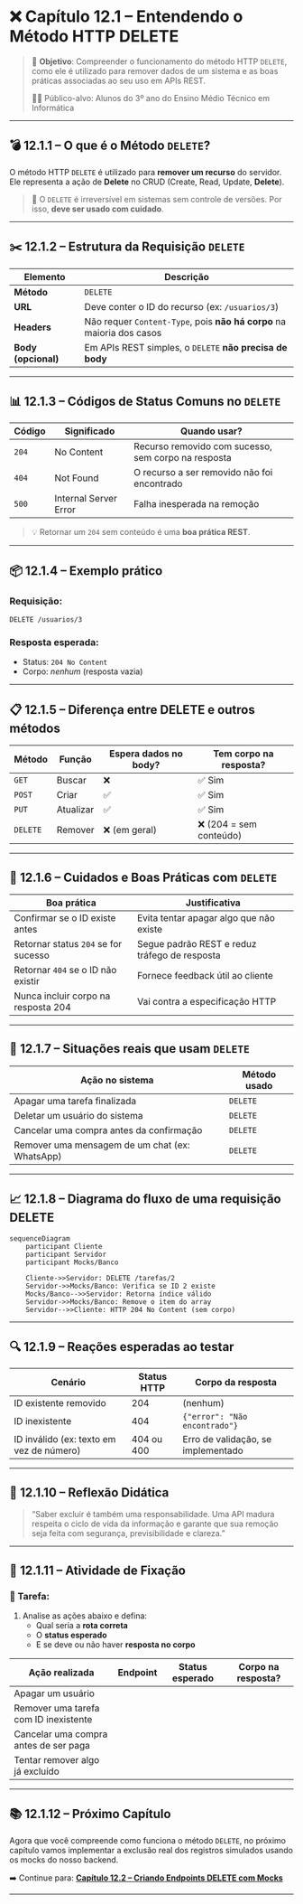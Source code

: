 # ❌ Capítulo 12.1 – Entendendo o Método HTTP DELETE

> 🎯 **Objetivo**: Compreender o funcionamento do método HTTP `DELETE`, como ele é utilizado para remover dados de um sistema e as boas práticas associadas ao seu uso em APIs REST.
>
> 👨‍🎓 Público-alvo: Alunos do 3º ano do Ensino Médio Técnico em Informática

---

## 💣 12.1.1 – O que é o Método `DELETE`?

O método HTTP `DELETE` é utilizado para **remover um recurso** do servidor.  
Ele representa a ação de **Delete** no CRUD (Create, Read, Update, **Delete**).

> 🧠 O `DELETE` é irreversível em sistemas sem controle de versões. Por isso, **deve ser usado com cuidado**.

---

## ✂️ 12.1.2 – Estrutura da Requisição `DELETE`

| Elemento            | Descrição                                                    |
| ------------------- | ------------------------------------------------------------ |
| **Método**          | `DELETE`                                                     |
| **URL**             | Deve conter o ID do recurso (ex: `/usuarios/3`)              |
| **Headers**         | Não requer `Content-Type`, pois **não há corpo** na maioria dos casos |
| **Body (opcional)** | Em APIs REST simples, o `DELETE` **não precisa de body**     |

---

## 📊 12.1.3 – Códigos de Status Comuns no `DELETE`

| Código | Significado           | Quando usar?                                        |
| ------ | --------------------- | --------------------------------------------------- |
| `204`  | No Content            | Recurso removido com sucesso, sem corpo na resposta |
| `404`  | Not Found             | O recurso a ser removido não foi encontrado         |
| `500`  | Internal Server Error | Falha inesperada na remoção                         |

> 💡 Retornar um `204` sem conteúdo é uma **boa prática REST**.

---

## 📦 12.1.4 – Exemplo prático

### Requisição:

```http
DELETE /usuarios/3
```

### Resposta esperada:

- Status: `204 No Content`
- Corpo: *nenhum* (resposta vazia)

------

## 📋 12.1.5 – Diferença entre DELETE e outros métodos

| Método   | Função    | Espera dados no body? | Tem corpo na resposta? |
| -------- | --------- | --------------------- | ---------------------- |
| `GET`    | Buscar    | ❌                     | ✅ Sim                  |
| `POST`   | Criar     | ✅                     | ✅ Sim                  |
| `PUT`    | Atualizar | ✅                     | ✅ Sim                  |
| `DELETE` | Remover   | ❌ (em geral)          | ❌ (204 = sem conteúdo) |

------

## 🔐 12.1.6 – Cuidados e Boas Práticas com `DELETE`

| Boa prática                          | Justificativa                                 |
| ------------------------------------ | --------------------------------------------- |
| Confirmar se o ID existe antes       | Evita tentar apagar algo que não existe       |
| Retornar status `204` se for sucesso | Segue padrão REST e reduz tráfego de resposta |
| Retornar `404` se o ID não existir   | Fornece feedback útil ao cliente              |
| Nunca incluir corpo na resposta 204  | Vai contra a especificação HTTP               |

------

## 🧠 12.1.7 – Situações reais que usam `DELETE`

| Ação no sistema                                | Método usado |
| ---------------------------------------------- | ------------ |
| Apagar uma tarefa finalizada                   | `DELETE`     |
| Deletar um usuário do sistema                  | `DELETE`     |
| Cancelar uma compra antes da confirmação       | `DELETE`     |
| Remover uma mensagem de um chat (ex: WhatsApp) | `DELETE`     |

------

## 📈 12.1.8 – Diagrama do fluxo de uma requisição DELETE

```mermaid
sequenceDiagram
    participant Cliente
    participant Servidor
    participant Mocks/Banco

    Cliente->>Servidor: DELETE /tarefas/2
    Servidor->>Mocks/Banco: Verifica se ID 2 existe
    Mocks/Banco-->>Servidor: Retorna índice válido
    Servidor->>Mocks/Banco: Remove o item do array
    Servidor-->>Cliente: HTTP 204 No Content (sem corpo)
```

------

## 🔍 12.1.9 – Reações esperadas ao testar

| Cenário                                  | Status HTTP | Corpo da resposta                  |
| ---------------------------------------- | ----------- | ---------------------------------- |
| ID existente removido                    | 204         | (nenhum)                           |
| ID inexistente                           | 404         | `{"error": "Não encontrado"}`      |
| ID inválido (ex: texto em vez de número) | 404 ou 400  | Erro de validação, se implementado |

------

## 🧠 12.1.10 – Reflexão Didática

> “Saber excluir é também uma responsabilidade. Uma API madura respeita o ciclo de vida da informação e garante que sua remoção seja feita com segurança, previsibilidade e clareza.”

------

## 📝 12.1.11 – Atividade de Fixação

### 📌 Tarefa:

1. Analise as ações abaixo e defina:
   - Qual seria a **rota correta**
   - O **status esperado**
   - E se deve ou não haver **resposta no corpo**

| Ação realizada                        | Endpoint | Status esperado | Corpo na resposta? |
| ------------------------------------- | -------- | --------------- | ------------------ |
| Apagar um usuário                     |          |                 |                    |
| Remover uma tarefa com ID inexistente |          |                 |                    |
| Cancelar uma compra antes de ser paga |          |                 |                    |
| Tentar remover algo já excluído       |          |                 |                    |

------

## 📚 12.1.12 – Próximo Capítulo

Agora que você compreende como funciona o método `DELETE`, no próximo capítulo vamos implementar a exclusão real dos registros simulados usando os mocks do nosso backend.

➡️ Continue para: **[Capítulo 12.2 – Criando Endpoints DELETE com Mocks](https://chatgpt.com/g/g-p-67e5b2a26c7c81918301ede108f78b6a-backend-nodejs/c/cap12-2-criando-delete.md)**

------

